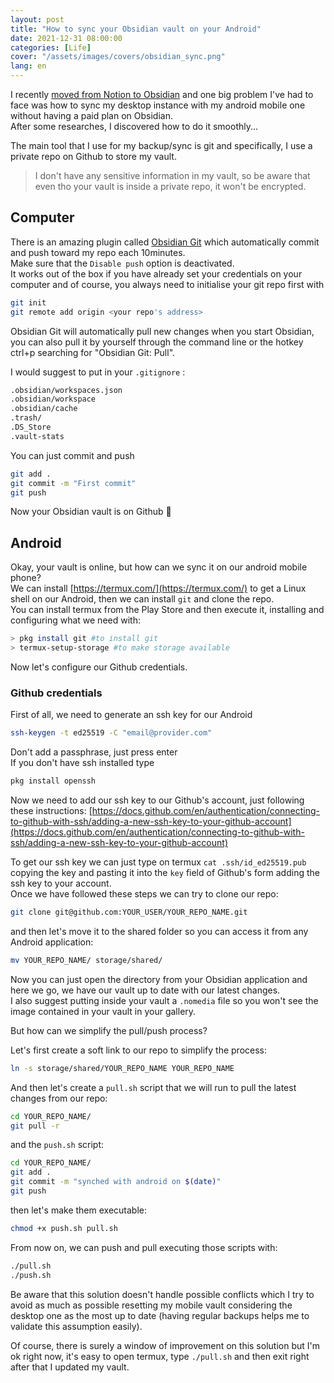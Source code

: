 ```yaml
---
layout: post
title: "How to sync your Obsidian vault on your Android"
date: 2021-12-31 08:00:00
categories: [Life]
cover: "/assets/images/covers/obsidian_sync.png"
lang: en
---
```


I recently [moved from Notion to Obsidian](https://domenicoluciani.com/2021/12/17/why-did-i-switch-from-notion-to-obsidian.html) and one big problem I've had to face was how to sync my desktop instance with my android mobile one without having a paid plan on Obsidian.   
After some researches, I discovered how to do it smoothly...

The main tool that I use for my backup/sync is git and specifically, I use a private repo on Github to store my vault.

> I don't have any sensitive information in my vault, so be aware that even tho your vault is inside a private repo, it won't be encrypted.

## Computer

There is an amazing plugin called [Obsidian Git](https://github.com/denolehov/obsidian-git) which automatically commit and push toward my repo each 10minutes.   
Make sure that the `Disable push` option is deactivated.    
It works out of the box if you have already set your credentials on your computer and of course, you always need to initialise your git repo first with

```bash
git init
git remote add origin <your repo's address>
```

Obsidian Git will automatically pull new changes when you start Obsidian, you can also pull it by yourself through the command line or the hotkey ctrl+p searching for "Obsidian Git: Pull".

I would suggest to put in your `.gitignore` :


```bash
.obsidian/workspaces.json
.obsidian/workspace
.obsidian/cache
.trash/
.DS_Store
.vault-stats
```

You can just commit and push


```bash
git add .
git commit -m "First commit"
git push
```

Now your Obsidian vault is on Github 🎉

## Android

Okay, your vault is online, but how can we sync it on our android mobile phone?   
We can install [https://termux.com/](https://termux.com/) to get a Linux shell on our Android, then we can install `git` and clone the repo.   
You can install termux from the Play Store and then execute it, installing and configuring what we need with:

```bash
> pkg install git #to install git
> termux-setup-storage #to make storage available
```

Now let's configure our Github credentials.

### Github credentials

First of all, we need to generate an ssh key for our Android

```bash
ssh-keygen -t ed25519 -C "email@provider.com"
```

Don't add a passphrase, just press enter   
If you don't have ssh installed type

```bash
pkg install openssh
```

Now we need to add our ssh key to our Github's account, just following these instructions: [https://docs.github.com/en/authentication/connecting-to-github-with-ssh/adding-a-new-ssh-key-to-your-github-account](https://docs.github.com/en/authentication/connecting-to-github-with-ssh/adding-a-new-ssh-key-to-your-github-account)

To get our ssh key we can just type on termux `cat .ssh/id_ed25519.pub` copying the key and pasting it into the `key` field of Github's form adding the ssh key to your account.   
Once we have followed these steps we can try to clone our repo:

```bash
git clone git@github.com:YOUR_USER/YOUR_REPO_NAME.git
```

and then let's move it to the shared folder so you can access it from any Android application:

```bash
mv YOUR_REPO_NAME/ storage/shared/
```

Now you can just open the directory from your Obsidian application and here we go, we have our vault up to date with our latest changes.   
I also suggest putting inside your vault a `.nomedia` file so you won't see the image contained in your vault in your gallery.   

But how can we simplify the pull/push process?

Let's first create a soft link to our repo to simplify the process:

```bash
ln -s storage/shared/YOUR_REPO_NAME YOUR_REPO_NAME
```

And then let's create a `pull.sh` script that we will run to pull the latest changes from our repo:

```bash
cd YOUR_REPO_NAME/
git pull -r
```

and the `push.sh` script:


```bash
cd YOUR_REPO_NAME/
git add .
git commit -m "synched with android on $(date)"
git push
```

then let's make them executable:


```bash
chmod +x push.sh pull.sh
```

From now on, we can push and pull executing those scripts with:


```bash
./pull.sh
./push.sh
```

Be aware that this solution doesn't handle possible conflicts which I try to avoid as much as possible resetting my mobile vault considering the desktop one as the most up to date (having regular backups helps me to validate this assumption easily).

Of course, there is surely a window of improvement on this solution but I'm ok right now, it's easy to open termux, type `./pull.sh` and then exit right after that I updated my vault.
